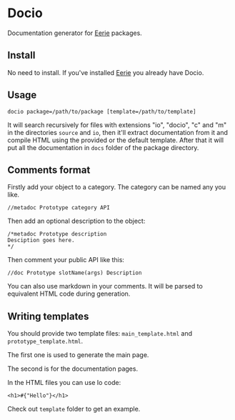 Docio
=====

Documentation generator for [Eerie](https://github.com/AlesTsurko/eerie) packages. 

## Install
No need to install. If you've installed [Eerie](https://github.com/AlesTsurko/eerie) you already have Docio.

## Usage
```
docio package=/path/to/package [template=/path/to/template]
```

It will search recursively for files with extensions "io", "docio", "c" and "m" in the directories `source` and `io`,
then it'll extract documentation from it and compile HTML using the provided or the default template. 
After that it will put all the documentation in `docs` folder of the package directory.

## Comments format
Firstly add your object to a category. The category can be named any you like.
```Io
//metadoc Prototype category API
```

Then add an optional description to the object:
```Io
/*metadoc Prototype description
Desciption goes here.
*/
```

Then comment your public API like this:
```Io
//doc Prototype slotName(args) Description
```

You can also use markdown in your comments. It will be parsed to equivalent HTML code during generation.

## Writing templates
You should provide two template files: `main_template.html` and `prototype_template.html`.

The first one is used to generate the main page.

The second is for the documentation pages.

In the HTML files you can use Io code:

```Io
<h1>#{"Hello"}</h1>
```

Check out `template` folder to get an example.
